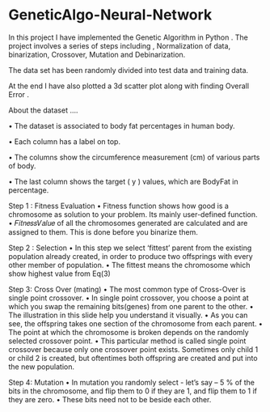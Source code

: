 # GeneticAlgo-Neural-Network
In this project I have implemented the Genetic Algorithm in Python .
The project involves a series of steps including ,
Normalization of data,
binarization, 
Crossover,
Mutation and 
Debinarization. 


The data set has been randomly divided into test data and training data. 

At the end I have also plotted a 3d scatter plot along with finding Overall Error .


About the dataset ….

• The dataset is associated to body fat percentages in human body.

• Each column has a label on top.

• The columns show the circumference measurement (cm) of various
parts of body.

• The last column shows the target ( y ) values, which are BodyFat in
percentage.


Step 1 : Fitness Evaluation
• Fitness function shows how good is a chromosome as solution to your
problem. Its mainly user-defined function. 
• 𝐹𝑖𝑡𝑛𝑒𝑠𝑠𝑉𝑎𝑙𝑢𝑒 of all the chromosomes generated are calculated and
are assigned to them. This is done before you binarize them. 

Step 2 : Selection
• In this step we select ‘fittest’ parent from the existing population
already created, in order to produce two offsprings with every
other member of population.
• The fittest means the chromosome which show highest value
from Eq(3)

Step 3: Cross Over (mating)
• The most common type of Cross-Over is single point crossover.
• In single point crossover, you choose a point at which you swap the
remaining bits(genes) from one parent to the other.
• The illustration in this slide help you understand it visually.
• As you can see, the offspring takes one section of the chromosome
from each parent.
• The point at which the chromosome is broken depends on the
randomly selected crossover point.
• This particular method is called single point crossover because only one
crossover point exists. Sometimes only child 1 or child 2 is created, but
oftentimes both offspring are created and put into the new population.

Step 4: Mutation
• In mutation you randomly select - let’s say –
5 % of the bits in the chromosome, and flip
them to 0 if they are 1, and flip them to 1 if
they are zero.
• These bits need not to be beside each other.


